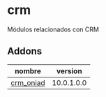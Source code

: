 crm
=========
Módulos relacionados con CRM


Addons
----------------
nombre | version
--- | ---
[crm_oniad](crm_oniad/) | 10.0.1.0.0
